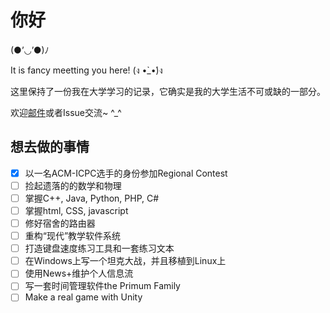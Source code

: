# 你好

(●’◡’●)ﾉ

It is fancy meetting you here! (ง •̀_•́)ง

这里保持了一份我在大学学习的记录，它确实是我的大学生活不可或缺的一部分。

欢迎[邮件](mailto:lightyears1998@hotmail.com)或者Issue交流~ ^\_^

## 想去做的事情

- [X] 以一名ACM-ICPC选手的身份参加Regional Contest
- [ ] 捡起遗落的的数学和物理
- [ ] 掌握C++, Java, Python, PHP, C#
- [ ] 掌握html, CSS, javascript
- [ ] 修好宿舍的路由器
- [ ] 重构“现代”教学软件系统
- [ ] 打造键盘速度练习工具和一套练习文本
- [ ] 在Windows上写一个坦克大战，并且移植到Linux上
- [ ] 使用News+维护个人信息流
- [ ] 写一套时间管理软件the Primum Family
- [ ] Make a real game with Unity
